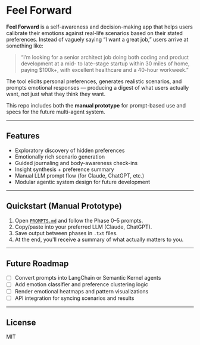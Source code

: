 # Feel Forward

**Feel Forward** is a self-awareness and decision-making app that helps users calibrate their emotions against real-life scenarios based on their stated preferences. Instead of vaguely saying “I want a great job,” users arrive at something like:

> “I’m looking for a senior architect job doing both coding and product development at a mid- to late-stage startup within 30 miles of home, paying $100k+, with excellent healthcare and a 40-hour workweek.”

The tool elicits personal preferences, generates realistic scenarios, and prompts emotional responses — producing a digest of what users actually want, not just what they think they want.

This repo includes both the **manual prototype** for prompt-based use and specs for the future multi-agent system.

---

## Features

- Exploratory discovery of hidden preferences
- Emotionally rich scenario generation
- Guided journaling and body-awareness check-ins
- Insight synthesis + preference summary
- Manual LLM prompt flow (for Claude, ChatGPT, etc.)
- Modular agentic system design for future development

---

## Quickstart (Manual Prototype)

1. Open [`PROMPTS.md`](PROMPTS.md) and follow the Phase 0–5 prompts.
2. Copy/paste into your preferred LLM (Claude, ChatGPT).
3. Save output between phases in `.txt` files.
4. At the end, you'll receive a summary of what actually matters to you.

---

## Future Roadmap

- [ ] Convert prompts into LangChain or Semantic Kernel agents
- [ ] Add emotion classifier and preference clustering logic
- [ ] Render emotional heatmaps and pattern visualizations
- [ ] API integration for syncing scenarios and results

---

## License

MIT
